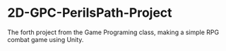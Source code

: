 # 2D-GPC-PerilsPath-Project
 The forth project from the Game Programing class, making a simple RPG combat game using Unity.
